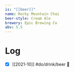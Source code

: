 ```yaml
---
is: "[[beer]]"
name: Rocky Mountain Chai
beer-style: Cream Ale
brewery: Epic Brewing Co
abv: 5.5
---
```

# Log
- [x] [[2021-10]] #do/drink/beer 🤞
